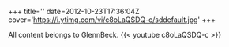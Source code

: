 +++
title=''
date=2012-10-23T17:36:04Z
cover='https://i.ytimg.com/vi/c8oLaQSDQ-c/sddefault.jpg'
+++

All content belongs to GlennBeck.
{{< youtube c8oLaQSDQ-c >}}
